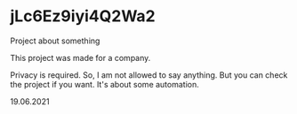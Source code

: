 # jLc6Ez9iyi4Q2Wa2
Project about something

This project was made for a company.

Privacy is required. So, I am not allowed to say anything.
But you can check the project if you want.
It's about some automation.

19.06.2021
